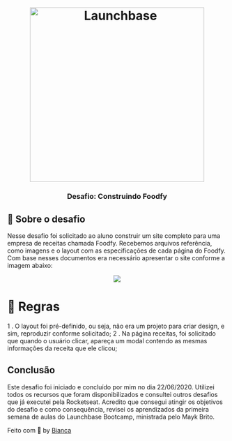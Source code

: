 <h1 align="center">
    <img alt="Launchbase" src="https://storage.googleapis.com/golden-wind/bootcamp-launchbase/logo.png" width="400px" />
</h1>

<h3 align="center">
  Desafio: Construindo Foodfy
</h3>


## :rocket: Sobre o desafio

Nesse desafio foi solicitado ao aluno construir um site completo para uma empresa de receitas chamada Foodfy.
Recebemos arquivos referência, como imagens e o layout com as especificações de cada página do Foodfy.
Com base nesses documentos era necessário apresentar o site conforme a imagem abaixo:

<div align="center">
  <img src="https://rocketseat-cdn.s3-sa-east-1.amazonaws.com/mockup.png" />
</div>

# :memo: Regras

1 . O layout foi pré-definido, ou seja, não era um projeto para criar design, e sim, reproduzir conforme solicitado;
2 . Na página receitas, foi solicitado que quando o usuário clicar, apareça um modal contendo as mesmas informações da receita que ele clicou;

## Conclusão

Este desafio foi iniciado e concluído por mim no dia 22/06/2020.
Utilizei todos os recursos que foram disponibilizados e consultei outros desafios que já executei pela Rocketseat.
Acredito que consegui atingir os objetivos do desafio e como consequência, revisei os aprendizados da primeira semana de aulas do Launchbase Bootcamp, ministrada pelo Mayk Brito.


Feito com :purple_heart: by [Bianca](https://linkedin/in/biancaromaniv) 
